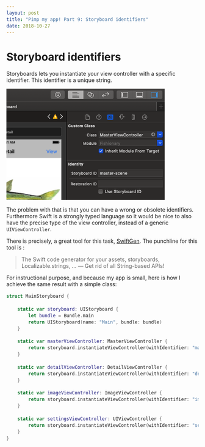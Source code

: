 ```yaml
---
layout: post
title: "Pimp my app! Part 9: Storyboard identifiers"
date: 2018-10-27
---
```


# Storyboard identifiers

Storyboards lets you instantiate your view controller with a specific identifier. This identifier is a unique string.

 ![Storyboard identifiers](/images/storyboard-id.png)

The problem with that is that you can have a wrong or obsolete identifiers. Furthermore Swift is a strongly typed language so it would be nice to also have the precise type of the view controller, instead of a generic `UIViewController`.

There is precisely, a great tool for this task,
[SwiftGen](https://github.com/SwiftGen/SwiftGen). The punchline for this tool is :

> The Swift code generator for your assets, storyboards, Localizable.strings, … — Get rid of all String-based APIs! 

For instructional purpose, and because my app is small, here is how I achieve the same result with a simple class:

```swift
struct MainStoryboard {
    
    static var storyboard: UIStoryboard {
        let bundle = Bundle.main
        return UIStoryboard(name: "Main", bundle: bundle)
    }
    
    static var masterViewController: MasterViewController {
        return storyboard.instantiateViewController(withIdentifier: "master-scene") as! MasterViewController
    }
    
    static var detailViewController: DetailViewController {
        return storyboard.instantiateViewController(withIdentifier: "detail-scene") as! DetailViewController
    }
    
    static var imageViewController: ImageViewController {
        return storyboard.instantiateViewController(withIdentifier: "image-scene") as! ImageViewController
    }
    
    static var settingsViewController: UIViewController {
        return storyboard.instantiateViewController(withIdentifier: "settings-navigation")
    }
}
```

